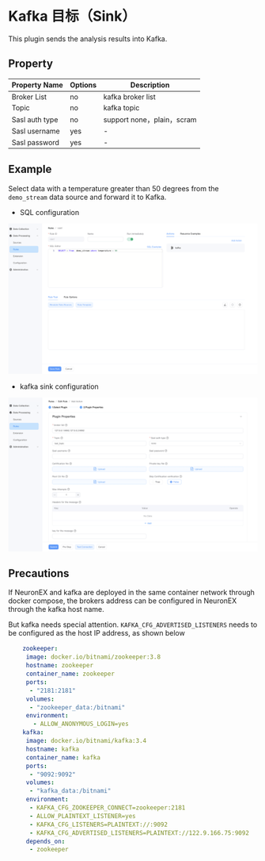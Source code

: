 # Kafka 目标（Sink）

This plugin sends the analysis results into Kafka.


## Property

| Property Name     | Options | Description                                    |
| ------------ | -------- | --------------------------------------- |
| Broker List      | no       | kafka broker list            |
| Topic        | no       | kafka topic                              |
| Sasl auth type | no       | support none，plain，scram |
| Sasl username | yes       | -                             |
| Sasl password | yes      | -                               |


## Example

Select data with a temperature greater than 50 degrees from the `demo_stream` data source and forward it to Kafka.

- SQL configuration

<img src="./_assets/sink_kafka1_en.png" alt="sink" style="zoom:100%;" />

- kafka sink configuration

<img src="./_assets/sink_kafka2_en.png" alt="sink" style="zoom:100%;" />


## Precautions

If NeuronEX and kafka are deployed in the same container network through docker compose, the brokers address can be configured in NeuronEX through the kafka host name.

But kafka needs special attention. `` KAFKA_CFG_ADVERTISED_LISTENERS `` needs to be configured as the host IP address, as shown below

```yaml
    zookeeper:
     image: docker.io/bitnami/zookeeper:3.8
     hostname: zookeeper
     container_name: zookeeper
     ports:
      - "2181:2181"
     volumes:
      - "zookeeper_data:/bitnami"
     environment:
       - ALLOW_ANONYMOUS_LOGIN=yes
    kafka:
     image: docker.io/bitnami/kafka:3.4
     hostname: kafka
     container_name: kafka
     ports:
      - "9092:9092"
     volumes:
      - "kafka_data:/bitnami"
     environment:
      - KAFKA_CFG_ZOOKEEPER_CONNECT=zookeeper:2181
      - ALLOW_PLAINTEXT_LISTENER=yes
      - KAFKA_CFG_LISTENERS=PLAINTEXT://:9092
      - KAFKA_CFG_ADVERTISED_LISTENERS=PLAINTEXT://122.9.166.75:9092
     depends_on:
      - zookeeper
```
